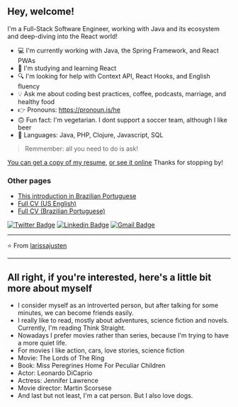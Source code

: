 <h2>Hey, welcome!</h2>

I'm a Full-Stack Software Engineer, working with Java and its ecosystem and deep-diving into the React world!

- 💻 I'm currently working with Java, the Spring Framework, and React PWAs
- 🤔 I'm studying and learning React
- 🔍 I'm looking for help with Context API, React Hooks, and English fluency
- 💡 Ask me about coding best practices, coffee, podcasts, marriage, and healthy food
- 👉 Pronouns: https://pronoun.is/he
- 🙃 Fun fact: I'm vegetarian. I dont support a soccer team, although I like beer
- 💚 Languages: Java, PHP, Clojure, Javascript, SQL

> Remmember: all you need to do is ask!

[You can get a copy of my resume](Ricardo_Campos_CV.pdf), [or see it online](RESUME.md) Thanks for stopping by!

### Other pages

- [This introduction in Brazilian Portuguese](README-pt_BR.md)
- [Full CV (US English)](RESUME.md)
- [Full CV (Brazilian Portuguese)](RESUME-pt_BR.md)

[![Twitter Badge](https://img.shields.io/badge/-@oRicardoCampos-4d9bc0?style=flat-square&labelColor=4d9bc0&logo=twitter&logoColor=white&link=https://twitter.com/oRicardoCampos)](https://twitter.com/oRicardoCampos) [![Linkedin Badge](https://img.shields.io/badge/-ricardompcampos-063f5b?style=flat-square&logo=Linkedin&logoColor=white&link=https://www.linkedin.com/in/ricardompcampos/)](https://www.linkedin.com/in/ricardompcampos/) [![Gmail Badge](https://img.shields.io/badge/-ricardompcampos@gmail.com-c14438?style=flat-square&logo=Gmail&logoColor=white&link=mailto:ricardompcampos@gmail.com)](mailto:ricardompcampos@gmail.com)

---

⭐️ From [larissajusten](https://github.com/larissajusten)

---
<h2>All right, if you're interested, here's a little bit more about myself</h2>

- I consider myself as an introverted person, but after talking for some minutes, we can become friends easily.
- I really like to read, mostly about adventures, science fiction and novels. Currently, I'm reading Think Straight.
- Nowadays I prefer movies rather than series, because I'm trying to have a more quiet life.
- For movies I like action, cars, love stories, science fiction
- Movie: The Lords of The Ring
- Book: Miss Peregrines Home For Peculiar Children
- Actor: Leonardo DiCaprio
- Actress: Jennifer Lawrence 
- Movie director: Martin Scorsese 
- And last but not least, I'm a cat person. But I also love dogs. 
